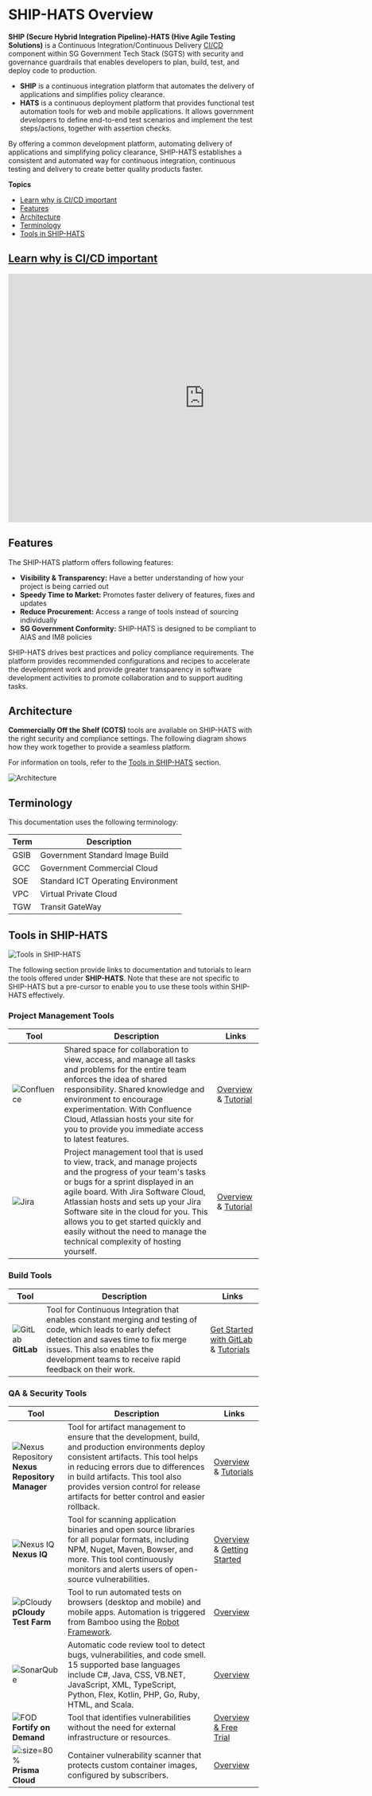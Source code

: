 # SHIP-HATS Overview

**SHIP (Secure Hybrid Integration Pipeline)-HATS (Hive Agile Testing Solutions)** is a Continuous Integration/Continuous Delivery [CI/CD](https://en.wikipedia.org/wiki/CI/CD) component within SG Government Tech Stack (SGTS) with security and governance guardrails that enables developers to plan, build, test, and deploy code to production.  

- **SHIP** is a continuous integration platform that automates the delivery of applications and simplifies policy clearance.
- **HATS** is a continuous deployment platform that provides functional test automation tools for web and mobile applications. It allows government developers to define end-to-end test scenarios and implement the test steps/actions, together with assertion checks.

By offering a common development platform, automating delivery of applications and simplifying policy clearance, SHIP-HATS establishes a consistent and automated way for continuous integration, continuous testing and delivery to create better quality products faster. 

**Topics**

- [Learn why is CI/CD important](#learn-why-is-cicd-importanthttpsyoutuberlzcyexsjbct260)
- [Features](#features)
- [Architecture](#architecture)
- [Terminology](#terminology)
- [Tools in SHIP-HATS](#tools-in-ship-hats)

## [Learn why is CI/CD important](https://youtu.be/RlZCyexsJBc?t=260)

<ifigure> 
<iframe title="YouTubeVideoPlayer" src="https://www.youtube.com/embed/RlZCyexsJBc?t=260showinfo=0" height="500" width="790" frameborder="0" allow="accelerometer; autoplay; encrypted-media; gyroscope; picture-in-picture" allowfullscreen></iframe>
</ifigure>

<!--
[![Learn the Importance of CI/CD](./images/learn-ci-cd-important.png)](https://youtu.be/RlZCyexsJBc?t=260)
-->

## Features

The SHIP-HATS platform offers following features:
- **Visibility & Transparency:** Have a better understanding of how your project is being carried out
- **Speedy Time to Market:** Promotes faster delivery of features, fixes and updates
- **Reduce Procurement:** Access a range of tools instead of sourcing individually
- **SG Government Conformity:** SHIP-HATS is designed to be compliant to AIAS and IM8 policies

SHIP-HATS drives best practices and policy compliance requirements. The platform provides recommended configurations and recipes to accelerate the development work and provide greater transparency in software development activities to promote collaboration and to support auditing tasks.

<!--
**Topics**
- [Architecture](#architecture)
- [Terminology](#terminology)
- [Tools in SHIP-HATS](#tools-in-ship-hats)
- [User Roles and Permissions](#user-roles-and-permissions)
-->

## Architecture

**Commercially Off the Shelf (COTS)** tools are available on SHIP-HATS with the right security and compliance settings. The following diagram shows how they work together to provide a seamless platform. 

For information on tools, refer to the [Tools in SHIP-HATS](#tools-in-ship-hats) section.

![Architecture](./images/architecture.png)

## Terminology
This documentation uses the following terminology:

| **Term** | **Description** |
| --- | --- |
| GSIB | Government Standard Image Build|
| GCC | Government Commercial Cloud |
| SOE | Standard ICT Operating Environment|
| VPC | Virtual Private Cloud|
| TGW | Transit GateWay|

## Tools in SHIP-HATS

![Tools in SHIP-HATS](./images/tools.png)

The following section provide links to documentation and tutorials to learn the tools offered under **SHIP-HATS**. Note that these are not specific to SHIP-HATS but a pre-cursor to enable you to use these tools within SHIP-HATS effectively. 



<!--
For information on specific versions of Tools in SHIP-HATS, refer to the [Tools](https://docs.developer.tech.gov.sg/docs/ship-hats-tools-guide/#/tools-overview) guide. -->

### Project Management Tools

| Tool | Description | Links |
| --- | --- | --- |
![Confluence](./images/confluence.png ':size=70%')|Shared space for collaboration to view, access, and manage all tasks and problems for the entire team enforces the idea of shared responsibility. Shared knowledge and environment to encourage experimentation. With Confluence Cloud, Atlassian hosts your site for you to provide you immediate access to latest features.| [Overview](https://www.atlassian.com/software/confluence/guides/get-started/confluence-overview) & [Tutorial](https://www.atlassian.com/software/confluence/guides/get-started/set-up) |
![Jira](./images/jira.png ':size=80%')|Project management tool that is used to view, track, and manage projects and the progress of your team's tasks or bugs for a sprint displayed in an agile board. With Jira Software Cloud, Atlassian hosts and sets up your Jira Software site in the cloud for you. This allows you to get started quickly and easily without the need to manage the technical complexity of hosting yourself. | [Overview](https://www.atlassian.com/software/jira/guides/getting-started/overview) & [Tutorial](https://www.atlassian.com/software/jira/guides/getting-started/basics) |

### Build Tools

| Tool | Description | Links |
| --- | --- | --- |  
![GitLab](./images/gitlab.png ':size=50%')<br>**GitLab**|Tool for Continuous Integration that enables constant merging and testing of code, which leads to early defect detection and saves time to fix merge issues. This also enables the development teams to receive rapid feedback on their work. |  [Get Started with GitLab](https://docs.gitlab.com/ee/user/index.html) & [Tutorials](https://docs.gitlab.com/ee/tutorials/)|

### QA & Security Tools

| Tool | Description | Links |
| --- | --- | --- |
![Nexus Repository](./images/nexus-repo-pro.png ':size=50%') <br> **Nexus Repository Manager**| Tool for artifact management to ensure that the development, build, and production environments deploy consistent artifacts. This tool helps in reducing errors due to differences in build artifacts. This tool also provides version control for release artifacts for better control and easier rollback. | [Overview](https://www.sonatype.com/product-nexus-repository) & [Tutorials](https://help.sonatype.com/learning/repository-manager-3)|
| ![Nexus IQ](./images/nexus-iq.png ':size=50%')<br> **Nexus IQ**| Tool for scanning application binaries and open source libraries for all popular formats, including NPM, Nuget, Maven, Bowser, and more. This tool continuously monitors and alerts users of open-source vulnerabilities. | [Overview](https://www.sonatype.com/nexus-iq-server) & [Getting Started](https://help.sonatype.com/iqserver)|  
| ![pCloudy](./images/pcloudy.png ':size=80%') <br> **pCloudy Test Farm**| Tool to run automated tests on browsers (desktop and mobile) and mobile apps. Automation is triggered from Bamboo using the [Robot Framework](https://robotframework.org/). | [Overview](https://www.pcloudy.com/) |
| ![SonarQube](./images/sonarqube.png ':size=80%') | Automatic code review tool to detect bugs, vulnerabilities, and code smell. 15 supported base languages include C#, Java, CSS, VB.NET, JavaScript, XML, TypeScript, Python, Flex, Kotlin, PHP, Go, Ruby, HTML, and Scala. | [Overview](https://docs.sonarqube.org/latest/) |
| ![FOD](./images/fod.png ':size=50%') <br> **Fortify on Demand**| Tool that identifies vulnerabilities without the need for external infrastructure or resources. | [Overview & Free Trial](https://www.microfocus.com/en-us/cyberres/application-security/fortify-on-demand) |  
|![](./images/prisma-cloud.png ':size=80%')<br>**Prisma Cloud**|Container vulnerability scanner that protects custom container images, configured by subscribers.|[Overview](https://docs.paloaltonetworks.com/prisma/prisma-cloud.html)|


<!--
## User Roles and Permissions

[SHIP-HATS](https://www.developer.tech.gov.sg/singapore-government-tech-stack/toolchain/overview.html) tenants are managed through subscriptions. Following roles and permissions are available to agencies and vendors within the SHIP-HATS web portal:

| **Role** | **Description** | **Permissions** |  
| --- | --- | --- |
| **Subscription Administrator (SA)** | Each subscription is managed by SA. Only an agency user can be assigned as an SA and there can be up to two SAs per subscription. By default, an SA has all the rights in a subscription. SAs can view the limit of projects, project admins, and users quota within the SHIP-HATS Portal pages. | Refer to [SA Permissions](#sa-permissions) for detailed permissions. |
| **Project Administrator (PA)** | A subscription can have multiple projects and each project is managed by PAs. An Agency user or a vendor can be assigned as a PA. <br> **Note:** The number of PAs that can be added to a project through the SHIP-HATS portal vary based on your subscription tier level. PAs can view the limit of projects, project admins, and users quota within the SHIP-HATS Portal pages. | Refer to [PA Permissions](#pa-permissions) for detailed permissions. |  
| **User** | User is the default role for all the users from the Agency and vendors. | Refer to [User Permissions](#user-permissions) for detailed permissions. For tool-specific permissions, refer to [Tools Permissions](#tools-permissions).|  

### SA Permissions
- Manage a subscription including upgrading or downgrading to a different tier from [SHIP-HATS Portal](https://www.ship.gov.sg/). For more information, refer to the [Subscription FAQs](subscription).
- Add users to a subscription and manage their roles.
- Create and manage projects. While creating a project, it is mandatory to assign at least one Project Administrator (PA). The maximum number of PAs allowed depends on your subcription model.
- Request or remove additional resources for a subscription. For more information refer to the [SHIP-HATS Portal](https://www.ship.gov.sg/). For more information, refer to the [Subscription FAQs](subscription).

### PA Permissions
- Manage project from [SHIP-HATS Portal](https://www.ship.gov.sg/).
- Add users to a subscription and manage their roles. Note that only SA can assign PA role to a user.
- Add tools to project.
- Add users to a project and manage their roles within the tools.

### User Permissions
- Perform assigned functional roles and responsibilities within the associated tool(s).

### Tools Permissions  

For user roles and permissions related to tools, refer to the Users and Permissions section in the [SHIP-HATS Tools guide](https://docs.developer.tech.gov.sg/docs/ship-hats-tools-guide/#/tools-overview). 
-->

<!--
- [Bitbucket User Roles and Permission](bitbucket-user-role)
- [Bamboo User Roles and Permission](bamboo-user-roles)
- [Confluence User Roles and Permission](confluence-user-role)
- [Jira User Roles and Permission](jira-user-role)
- [Fortify User Roles and Permissions](fortify-user-roles-and-permissions)
-->

